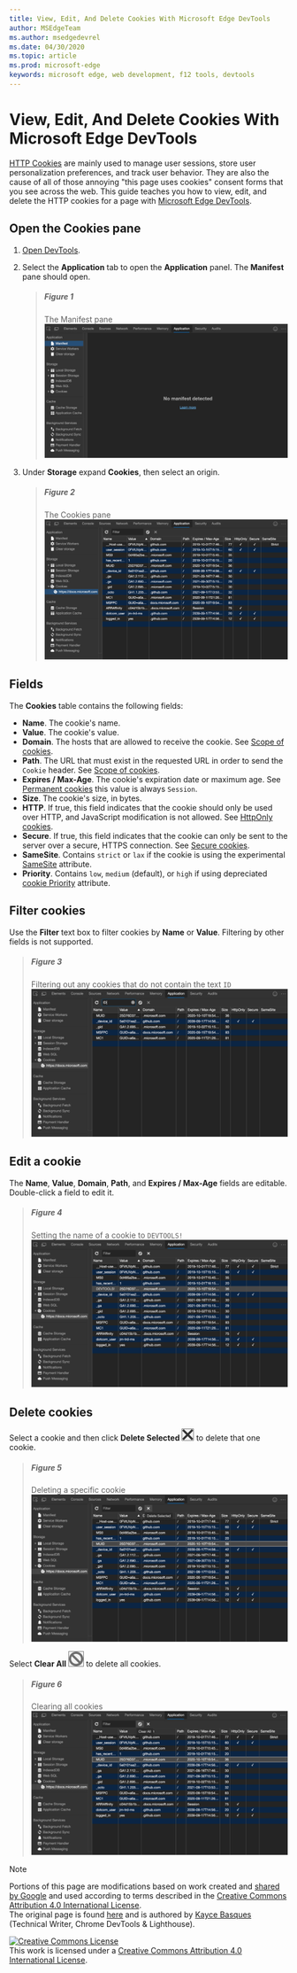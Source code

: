 ```yaml
---
title: View, Edit, And Delete Cookies With Microsoft Edge DevTools
author: MSEdgeTeam
ms.author: msedgedevrel
ms.date: 04/30/2020
ms.topic: article
ms.prod: microsoft-edge
keywords: microsoft edge, web development, f12 tools, devtools
---
```

<!-- Copyright Kayce Basques 

   Licensed under the Apache License, Version 2.0 (the "License");
   you may not use this file except in compliance with the License.
   You may obtain a copy of the License at

       https://www.apache.org/licenses/LICENSE-2.0

   Unless required by applicable law or agreed to in writing, software
   distributed under the License is distributed on an "AS IS" BASIS,
   WITHOUT WARRANTIES OR CONDITIONS OF ANY KIND, either express or implied.
   See the License for the specific language governing permissions and
   limitations under the License.  -->





# View, Edit, And Delete Cookies With Microsoft Edge DevTools   

  

[HTTP Cookies][MDNHTTPCookies] are mainly used to manage user sessions, store user personalization preferences, and track user behavior.  They are also the cause of all of those annoying "this page uses cookies" consent forms that you see across the web.  This guide teaches you how to view, edit, and delete the HTTP cookies for a page with [Microsoft Edge DevTools][MicrosoftEdgeDevTools].  

## Open the Cookies pane   

1.  [Open DevTools][DevToolsOpen].  
1.  Select the **Application** tab to open the **Application** panel.  The **Manifest** pane should open.  
    
    > ##### Figure 1  
    > The Manifest pane  
    > ![The Manifest pane][ImageManifest]  

1.  Under **Storage** expand **Cookies**, then select an origin.  
    
    > ##### Figure 2  
    > The Cookies pane  
    > ![The Cookies pane][ImageCookies]  

## Fields   

The **Cookies** table contains the following fields:  

[scope]: https://developer.mozilla.org/en-US/docs/Web/HTTP/Cookies#Scope_of_cookies
[permanent]: https://developer.mozilla.org/en-US/docs/Web/HTTP/Cookies#Permanent_cookies
[session]: https://developer.mozilla.org/en-US/docs/Web/HTTP/Cookies#Session_cookies
[secure]: https://developer.mozilla.org/en-US/docs/Web/HTTP/Cookies#Secure_and_HttpOnly_cookies
[samesite]: https://developer.mozilla.org/en-US/docs/Web/HTTP/Cookies#SameSite_cookies
[priority]: https://bugs.chromium.org/p/chromium/issues/detail?id=232693

* **Name**. The cookie's name.
* **Value**. The cookie's value.
* **Domain**. The hosts that are allowed to receive the cookie. See [Scope of cookies][scope].
* **Path**. The URL that must exist in the requested URL in order to send the `Cookie` header.
  See [Scope of cookies][scope].
* **Expires / Max-Age**. The cookie's expiration date or maximum age. See
  [Permanent cookies][permanent]
  this value is always `Session`.
* **Size**. The cookie's size, in bytes.
* **HTTP**. If true, this field indicates that the cookie should only be used over HTTP, and
  JavaScript modification is not allowed. See [HttpOnly cookies][secure].
* **Secure**. If true, this field indicates that the cookie can only be sent to the server
  over a secure, HTTPS connection. See [Secure cookies][secure].
* **SameSite**. Contains `strict` or `lax` if the cookie is using the experimental
  [SameSite][samesite] attribute.
* **Priority**. Contains `low`, `medium` (default), or `high` if using depreciated [cookie Priority](https://bugs.chromium.org/p/chromium/issues/detail?id=232693) attribute.  

## Filter cookies   

Use the **Filter** text box to filter cookies by **Name** or **Value**.  Filtering by other fields is not supported.  

> ##### Figure 3  
> Filtering out any cookies that do not contain the text `ID`  
> ![Filtering out any cookies that do not contain the text ID][ImageCookiesFilter]  

## Edit a cookie   

The **Name**, **Value**, **Domain**, **Path**, and **Expires / Max-Age** fields are editable.  
Double-click a field to edit it.  

> ##### Figure 4  
> Setting the name of a cookie to `DEVTOOLS!`  
> ![Setting the name of a cookie to DEVTOOLS!][ImageEditCookie]  

## Delete cookies   

Select a cookie and then click **Delete Selected** ![Delete Selected][ImageDeleteIcon]  to delete that one cookie.  

> ##### Figure 5  
> Deleting a specific cookie  
> ![Deleting a specific cookie][ImageDeleteCookie]  

Select **Clear All** ![Clear All][ImageClearIcon]  to delete all cookies.  

> ##### Figure 6  
> Clearing all cookies  
> ![Clearing all cookies][ImageClearAllCookies]  

<!--    -->  

  

<!-- image links -->  

[ImageClearIcon]: /microsoft-edge/devtools-guide-chromium/media/clear-icon.msft.png  
[ImageDeleteIcon]: /microsoft-edge/devtools-guide-chromium/media/delete-icon.msft.png  

[ImageManifest]: /microsoft-edge/devtools-guide-chromium/media/storage-application-manifest-empty.msft.png "Figure 1: The Manifest pane"  
[ImageCookies]: /microsoft-edge/devtools-guide-chromium/media/storage-application-storage-cookies-selected.msft.png "Figure 2: The Cookies pane"  
[ImageCookiesFilter]: /microsoft-edge/devtools-guide-chromium/media/storage-application-storage-cookies-filter-id.msft.png "Figure 3: Filtering out any cookies that do not contain the text ID"  
[ImageEditCookie]: /microsoft-edge/devtools-guide-chromium/media/storage-application-storage-cookies-rename.msft.png "Figure 4: Setting the name of a cookie to DEVTOOLS!"  
[ImageDeleteCookie]: /microsoft-edge/devtools-guide-chromium/media/storage-application-storage-cookies-delete-selected.msft.png "Figure 5: Deleting a specific cookie"  
[ImageClearAllCookies]: /microsoft-edge/devtools-guide-chromium/media/storage-application-storage-cookies-clear-all.msft.png "Figure 6: Clearing all cookies"  

<!-- links -->  

[MicrosoftEdgeDevTools]: /microsoft-edge/devtools-guide-chromium "Microsoft Edge (Chromium) Developer Tools"  
[DevToolsOpen]: /microsoft-edge/devtools-guide-chromium/open "Open Microsoft Edge DevTools"  

[MDNHTTPCookies]: https://developer.mozilla.org/docs/Web/HTTP/Cookies "HTTP cookies | MDN"  
[MDNHTTPCookiesPermanent]: https://developer.mozilla.org/docs/Web/HTTP/Cookies#Permanent_cookies "HTTP cookies - Permanent cookies | MDN"  
[MDNHTTPCookiesSamesite]: https://developer.mozilla.org/docs/Web/HTTP/Cookies#SameSite_cookies "HTTP cookies - SameSite cookies | MDN"  
[MDNHTTPCookiesScope]: https://developer.mozilla.org/docs/Web/HTTP/Cookies#Scope_of_cookies "HTTP cookies - Scope of cookies | MDN"  
[MDNHTTPCookiesSecure]: https://developer.mozilla.org/docs/Web/HTTP/Cookies#Secure_and_HttpOnly_cookies "HTTP cookies - Secure and HttpOnly cookies | MDN"  
[MDNHTTPCookiesSession]: https://developer.mozilla.org/docs/Web/HTTP/Cookies#Session_cookies "HTTP cookies - Session cookies | MDN"  

> [!NOTE]
> Portions of this page are modifications based on work created and [shared by Google][GoogleSitePolicies] and used according to terms described in the [Creative Commons Attribution 4.0 International License][CCA4IL].  
> The original page is found [here](https://developers.google.com/web/tools/chrome-devtools/storage/cookies) and is authored by [Kayce Basques][KayceBasques] \(Technical Writer, Chrome DevTools \& Lighthouse\).  

[![Creative Commons License][CCby4Image]][CCA4IL]  
This work is licensed under a [Creative Commons Attribution 4.0 International License][CCA4IL].  

[CCA4IL]: https://creativecommons.org/licenses/by/4.0  
[CCby4Image]: https://i.creativecommons.org/l/by/4.0/88x31.png  
[GoogleSitePolicies]: https://developers.google.com/terms/site-policies  
[KayceBasques]: https://developers.google.com/web/resources/contributors/kaycebasques  
